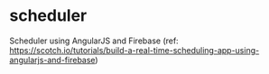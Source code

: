 # scheduler
Scheduler using AngularJS and Firebase (ref: https://scotch.io/tutorials/build-a-real-time-scheduling-app-using-angularjs-and-firebase)
